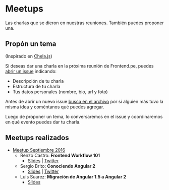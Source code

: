# Meetups

Las charlas que se dieron en nuestras reuniones. También puedes proponer una.

## Propón un tema

(Inspirado en [Chela.js](https://github.com/javascriptmx/chelajs/wiki))

Si deseas dar una charla en la próxima reunión de Frontend.pe, puedes [abrir un issue](https://github.com/Frontendpe/meetups/issues/new) indicando:

* Descripción de tu charla
* Estructura de tu charla
* Tus datos personales (nombre, bio, url y foto)

Antes de abrir un nuevo issue [busca en el archivo](https://github.com/Frontendpe/meetups/issues?utf8=✓&q=) por si alguien más tuvo la misma idea y coméntanos qué puedes agregar.

Luego de proponer un tema, lo conversaremos en el issue y coordinaremos en qué evento puedes dar tu charla.

## Meetups realizados

* [Meetup Septiembre 2016](https://www.eventbrite.com/e/frontendpe-meetup-septiembre-tickets-27797278408)
  * Renzo Castro: **Frontend Workflow 101**
    * [Slides](https://renzocastro.github.io/talks/2016/front-end-workflow-101/) | [Twitter](https://twitter.com/otakurzo)
  * Sergio Brito: **Conociendo Angular 2**
    * [Slides](http://www.slideshare.net/yacaFx/conociendo-angular-2) | [Twitter](https://twitter.com/yacafx)
  * Luis Suarez: **Migración de Angular 1.5 a Angular 2**
    * [Slides](https://docs.google.com/presentation/d/1_BrLAAwEoyjxA-_nW6FEErMgkvCSvb4hIAfcWGyQ65g/edit)
